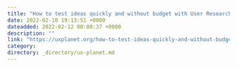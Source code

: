```yaml
---
title: "How to test ideas quickly and without budget with User Research"
date: 2022-02-10 19:13:51 +0000
dateadded: 2022-02-12 00:00:37 +0000
description: ""
link: "https://uxplanet.org/how-to-test-ideas-quickly-and-without-budget-with-user-research-b4fa2fb2427?source=rss----819cc2aaeee0---4"
category:
directory: _directory/ux-planet.md
---
```


